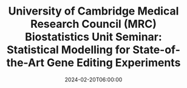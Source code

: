 ---
# Documentation: https://wowchemy.com/docs/managing-content/
type: webinar
title: "University of Cambridge Medical Research Council (MRC) Biostatistics Unit Seminar: Statistical Modelling for State-of-the-Art Gene Editing Experiments"
url_freeregister: https://www.mrc-bsu.cam.ac.uk/event/bsu-seminar-statistical-modelling-for-state-of-the-art-gene-editing-experiments/
date: 2024-02-20T06:00:00
date_end: 2024-02-20T07:00:00
publishDate: '2022-06-22T09:52:28-07:00'
all_day: false
speaker: "Magdalena Strauss"
---
